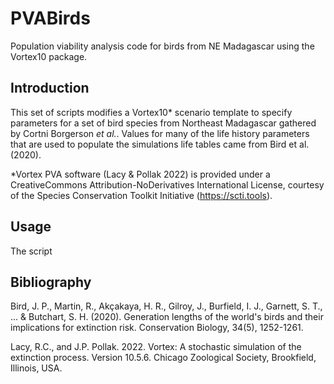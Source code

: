 # PVABirds
Population viability analysis code for birds from NE Madagascar using the Vortex10 package. 

## Introduction
This set of scripts modifies a Vortex10* scenario template to specify parameters for a set of bird species from Northeast Madagascar gathered by Cortni Borgerson *et al.*. Values for many of the life history parameters that are used to populate the simulations life tables came from Bird et al. (2020).


*Vortex PVA software (Lacy & Pollak 2022) is provided under a CreativeCommons Attribution-NoDerivatives International License, courtesy of the Species Conservation Toolkit Initiative (https://scti.tools).

## Usage
The script 

## Bibliography
Bird, J. P., Martin, R., Akçakaya, H. R., Gilroy, J., Burfield, I. J., Garnett, S. T., ... & Butchart, S. H. (2020). Generation lengths of the world's birds and their implications for extinction risk. Conservation Biology, 34(5), 1252-1261.

Lacy, R.C., and J.P. Pollak. 2022. Vortex: A stochastic simulation of the extinction process. Version 10.5.6. Chicago Zoological Society, Brookfield, Illinois, USA.

